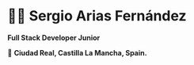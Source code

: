 # 🧑🏻 Sergio Arias Fernández
<b>Full Stack Developer Junior</b>

🚩 <b>Ciudad Real, Castilla La Mancha, Spain.</b> 
